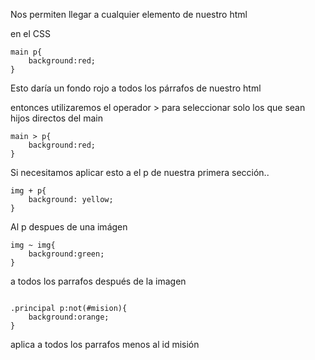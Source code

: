 Nos permiten llegar a cualquier elemento de nuestro html

en el CSS

```
main p{
	background:red;
}
```
Esto daría un fondo rojo a todos los párrafos de nuestro html

entonces utilizaremos el operador > para seleccionar solo los  que sean hijos directos del main

```
main > p{
	background:red;
}
```

Si necesitamos aplicar esto a el p de nuestra primera sección..

```
img + p{
	background: yellow;
}
```

Al p despues de una imágen

```
img ~ img{
	background:green;
}
```

a todos los parrafos después de la imagen

```

.principal p:not(#mision){
	background:orange;
}
```

aplica a todos los parrafos menos al id misión